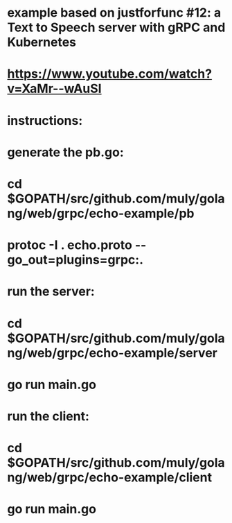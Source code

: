 # example based on justforfunc #12: a Text to Speech server with gRPC and Kubernetes
# https://www.youtube.com/watch?v=XaMr--wAuSI


# instructions:
#
# generate the pb.go:
# cd $GOPATH/src/github.com/muly/golang/web/grpc/echo-example/pb
# protoc -I . echo.proto --go_out=plugins=grpc:.
#
# run the server:
# cd $GOPATH/src/github.com/muly/golang/web/grpc/echo-example/server
# go run main.go
#
# run the client:
# cd $GOPATH/src/github.com/muly/golang/web/grpc/echo-example/client
# go run main.go

